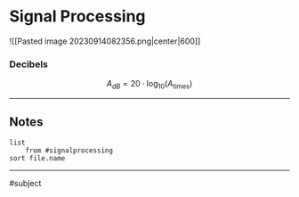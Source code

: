 # Signal Processing

![[Pasted image 20230914082356.png|center|600]]

### Decibels
$$A_{dB} = 20 \cdot \log_{10}(A_{\text{times}})$$


---

## Notes

```dataview
list
	from #signalprocessing
sort file.name
```

---
#subject 